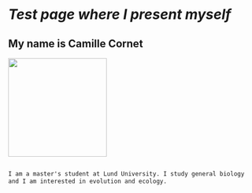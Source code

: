 # *Test page where I present myself*
## **My name is Camille Cornet**


<img src="https://user-images.githubusercontent.com/90718342/133403172-2f5ecdfd-9e2e-4d88-ae6b-abd4655b0e31.jpg" width="200" height="200"/>



```markdown

I am a master's student at Lund University. I study general biology 
and I am interested in evolution and ecology.

```
